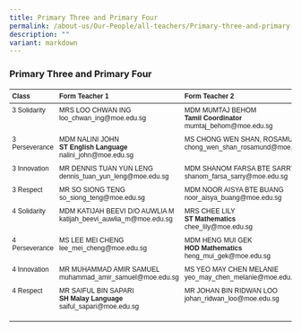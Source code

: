 ```yaml
---
title: Primary Three and Primary Four
permalink: /about-us/Our-People/all-teachers/Primary-three-and-primary-four/
description: ""
variant: markdown
---
```

### **Primary Three and Primary Four**
<style>
  .teacher-table {
    font-family: Arial, Helvetica, sans-serif;
    font-size: 12px;
  }
  .teacher-table th, .teacher-table td {
    text-align: left;
    vertical-align: top;
    padding: 5px;
  }
</style>

<table class="teacher-table">
  <thead>
    <tr>
      <th>Class</th>
      <th>Form Teacher 1</th>
      <th>Form Teacher 2</th>
      <th>Form Teacher 3</th>
    </tr>
  </thead>
  <tbody>
    <tr>
      <td>3 Solidarity</td>
      <td>
        MRS LOO CHWAN ING<br>
        loo_chwan_ing@moe.edu.sg
      </td>
      <td>
        MDM MUMTAJ BEHOM<br>
        <strong>Tamil Coordinator</strong><br>
        mumtaj_behom@moe.edu.sg
      </td>
      <td></td>
    </tr>
    <tr>
      <td>3 Perseverance</td>
      <td>
        MDM NALINI JOHN<br>
        <strong>ST English Language</strong><br>
        nalini_john@moe.edu.sg
      </td>
      <td>
        MS CHONG WEN SHAN, ROSAMUND<br>
        chong_wen_shan_rosamund@moe.edu.sg
      </td>
      <td></td>
    </tr>
    <tr>
      <td>3 Innovation</td>
      <td>
        MR DENNIS TUAN YUN LENG<br>
        dennis_tuan_yun_leng@moe.edu.sg
      </td>
      <td>
        MDM SHANOM FARSA BTE SARRY<br>
        shanom_farsa_sarry@moe.edu.sg
      </td>
      <td></td>
    </tr>
    <tr>
      <td>3 Respect</td>
      <td>
        MR SO SIONG TENG<br>
        so_siong_teng@moe.edu.sg
      </td>
      <td>
        MDM NOOR AISYA BTE BUANG<br>
        noor_aisya_buang@moe.edu.sg
      </td>
      <td></td>
    </tr>
    <tr>
      <td>4 Solidarity</td>
      <td>
        MDM KATIJAH BEEVI D/O AUWLIA M<br>
        katijah_beevi_auwlia_m@moe.edu.sg
      </td>
      <td>
        MRS CHEE LILY<br>
        <strong>ST Mathematics</strong><br>
        chee_lily@moe.edu.sg
      </td>
      <td></td>
    </tr>
    <tr>
      <td>4 Perseverance</td>
      <td>
        MS LEE MEI CHENG<br>
        lee_mei_cheng@moe.edu.sg
      </td>
      <td>
        MDM HENG MUI GEK<br>
        <strong>HOD Mathematics</strong><br>
        heng_mui_gek@moe.edu.sg
      </td>
      <td></td>
    </tr>
    <tr>
      <td>4 Innovation</td>
      <td>
        MR MUHAMMAD AMIR SAMUEL<br>
        muhammad_amir_samuel@moe.edu.sg
      </td>
      <td>
        MS YEO MAY CHEN MELANIE<br>
        yeo_may_chen_melanie@moe.edu.sg
      </td>
      <td></td>
    </tr>
    <tr>
      <td>4 Respect</td>
      <td>
        MR SAIFUL BIN SAPARI<br>
        <strong>SH Malay Language</strong><br>
        saiful_sapari@moe.edu.sg
      </td>
      <td>
        MR JOHAN BIN RIDWAN LOO<br>
        johan_ridwan_loo@moe.edu.sg
      </td>
			<td>
        MR JASHANAN S/O KASINATHAN<br>
        <strong>Year Head P3 &amp; P4</strong><br>
        jashanan_kasinathan@moe.edu.sg
      </td><td>
    </td></tr>
  </tbody>
</table>